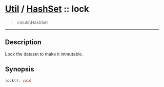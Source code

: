 # [Util](Util.md) / [HashSet](Util-HashSet.md) :: lock
 > im\util\HashSet
____

## Description
Lock the dataset to make it immutable.

## Synopsis
```php
lock(): void
```
